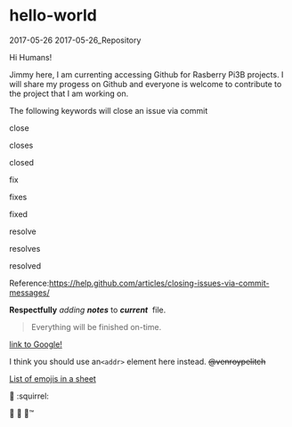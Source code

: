 # hello-world
2017-05-26
2017-05-26_Repository

Hi Humans!

Jimmy here, I am currenting accessing Github for Rasberry Pi3B projects.
I will share my progess on Github and everyone is welcome to contribute to the project that I am working on.

The following keywords will close an issue via commit 

close

closes

closed

fix

fixes

fixed

resolve

resolves

resolved

Reference:https://help.github.com/articles/closing-issues-via-commit-messages/

**Respectfully** _adding_ _**notes**_ to **_current_**  file.
> Everything will be finished on-time.

[link to Google!](http://google.com)

I think you should use an`<addr>` element here instead.
~~@venroypelitch~~

[List of emojis in a sheet](https://www.webpagefx.com/tools/emoji-cheat-sheet/)

:whale: :squirrel:

:chicken: :rice: :boot::tm:

